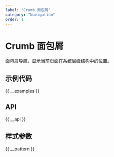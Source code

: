 ```yaml
---
label: "Crumb 面包屑"
category: "Navigation"
order: 1
---
```


# Crumb 面包屑

面包屑导航，显示当前页面在系统层级结构中的位置。

## 示例代码

{{ __examples }}

## API

{{ __api }}

## 样式参数

{{ __pattern }}
